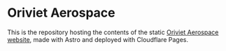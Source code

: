 # Oriviet Aerospace
This is the repository hosting the contents of the static [Oriviet Aerospace website](https://www.oriviet.org), made with Astro and deployed with Cloudflare Pages.
